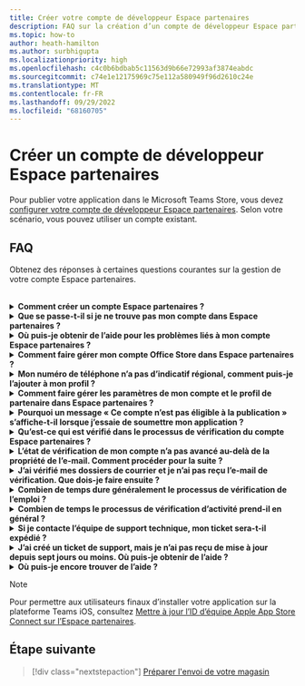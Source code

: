```yaml
---
title: Créer votre compte de développeur Espace partenaires
description: FAQ sur la création d’un compte de développeur Espace partenaires pour la publication de votre application dans le Microsoft Teams Store.
ms.topic: how-to
author: heath-hamilton
ms.author: surbhigupta
ms.localizationpriority: high
ms.openlocfilehash: c4c0b6bdbab5c11563d9b66e72993af3874eabdc
ms.sourcegitcommit: c74e1e12175969c75e112a580949f96d2610c24e
ms.translationtype: MT
ms.contentlocale: fr-FR
ms.lasthandoff: 09/29/2022
ms.locfileid: "68160705"
---
```

# <a name="create-a-partner-center-developer-account"></a>Créer un compte de développeur Espace partenaires

Pour publier votre application dans le Microsoft Teams Store, vous devez [configurer votre compte de développeur Espace partenaires](/office/dev/store/open-a-developer-account). Selon votre scénario, vous pouvez utiliser un compte existant.

## <a name="faq"></a>FAQ

Obtenez des réponses à certaines questions courantes sur la gestion de votre compte Espace partenaires.

<br>

<details>

<summary><b>Comment créer un compte Espace partenaires ?</b></summary>

Vous pouvez créer un compte Espace partenaires de l’une des manières suivantes :

* Si vous débutez avec Espace partenaires et que vous n’avez pas de compte réseau Microsoft, [créer un compte à l’aide de la page d’inscription Espace partenaires](/office/dev/store/open-a-developer-account#create-an-account-using-the-partner-center-enrollment-page).
* Si vous êtes déjà inscrit à Microsoft Partner Network, [créer un compte directement à partir d’Espace partenaires à l’aide d’Inscriptions Microsoft Espace partenaires existantes](/office/dev/store/open-a-developer-account#create-an-account-using-an-existing-partner-center-enrollment).

<br>

</details>

<details>

<summary><b>Que se passe-t-il si je ne trouve pas mon compte dans Espace partenaires ?</b></summary>

Ouvrez un [ticket de support Espace partenaires](https://partner.microsoft.com/support/v2/?stage=1) et sélectionnez les éléments suivants :

| Menu | Option |
| -------   | -------  |
|Catégorie| Place de marché commerciale|
| Rubrique | Questions générales sur l’aide et les procédures de la Place de marché |
| Sous-thème| Complément Office |

<br>

</details>

<details>

<summary><b>Où puis-je obtenir de l’aide pour les problèmes liés à mon compte Espace partenaires ?</b></summary>

Visitez la [page de support des éditeurs](https://aka.ms/marketplacepublishersupport) pour rechercher votre problème. Si les instructions ne sont pas utiles, créez un [ticket de support Espace partenaires](/azure/marketplace/partner-center-portal/support#how-to-open-a-support-ticket).

<br>

</details>

<details>

<summary><b>Comment faire gérer mon compte Office Store dans Espace partenaires ?</b></summary>

Pour plus d’informations, consultez [gérer votre compte via Espace partenaires](/office/dev/store/manage-account-settings-and-profile) .

<br>

</details>

<details>

<summary><b>Mon numéro de téléphone n’a pas d’indicatif régional, comment puis-je l’ajouter à mon profil ?</b></summary>

Le numéro de téléphone comporte trois parties : indicatif du pays, indicatif régional et numéro de téléphone. Si votre numéro de téléphone n’inclut pas d’indicatif régional, laissez la deuxième zone vide et remplissez la troisième zone.

<br>

</details>

<details>

<summary><b>Comment faire gérer les paramètres de mon compte et le profil de partenaire dans Espace partenaires ?</b></summary>

Pour plus d’informations, consultez [gérer les paramètres du compte et les informations de profil](/windows/uwp/publish/manage-account-settings-and-profile#additional-settings-and-info) .

<br>

</details>

<details>

<summary><b>Pourquoi un message « Ce compte n’est pas éligible à la publication » s’affiche-t-il lorsque j’essaie de soumettre mon application ?</b></summary>

Vous avez reçu ce message d’erreur, car [l’état de vérification de votre compte](/partner-center/verification-responses) est en attente. Vérifiez votre état dans le [tableau de bord](https://partner.microsoft.com/dashboard) Espace partenaires. Sélectionnez l’icône d’engrenage **Paramètres** et choisissez **Paramètres du développeur > Compte > Paramètres du compte**.

![État de vérification Espace partenaires](~/assets/images/partner-center-verification-status.png)

<br>

</details>

<details>

<summary><b>Qu’est-ce qui est vérifié dans le processus de vérification du compte Espace partenaires ?</b></summary>

Il existe trois zones de vérification, **Propriété de l’e-mail**, **Emploi** et **Activité**. Pour plus d’informations, consultez [ce qui est vérifié et comment répondre](/partner-center/verification-responses#what-is-verified-and-how-to-respond).

Si vous êtes le contact principal, l’administrateur général ou l’administrateur de compte, vous pouvez surveiller l’état de vérification et suivre la progression sur votre page de profil.

Une fois le processus de vérification terminé, l’état de votre inscription sur la page de profil passe de *en attente* à *autorisé*. Le contact principal reçoit ensuite un e-mail de Microsoft dans un délai de quelques jours ouvré.

<br>

</details>

<details>

<summary><b>L’état de vérification de mon compte n’a pas avancé au-delà de la propriété de l’e-mail. Comment procéder pour la suite ?</b></summary>

Pendant le processus de vérification de la **propriété de l’e-mail**, un message électronique de vérification est envoyé au contact principal. Recherchez dans votre boîte de réception de contact principale un e-mail de **maccount@microsoft.com** avec la ligne d’objet **Action nécessaire : vérifiez votre compte de messagerie auprès de Microsoft** et terminez le processus de vérification par e-mail. L’e-mail de vérification est envoyé à l’adresse indiquée dans les paramètres de votre compte Espace partenaires.

N’oubliez pas ce qui suit concernant le processus de vérification par e-mail :

* Le lien de vérification par e-mail n’est valide que pendant sept jours.
* Vous pouvez demander à renvoyer l’e-mail en visitant la page de profil de votre partenaire et en sélectionnant le lien **renvoyer l’e-mail de vérification** .
* Pour vous assurer que vous recevez l’e-mail, la liste fiable **microsoft.com** en tant que domaine sécurisé et vérifiez vos dossiers de courrier indésirable.

<br>

</details>

<details>

<summary><b>J’ai vérifié mes dossiers de courrier et je n’ai pas reçu l’e-mail de vérification. Que dois-je faire ensuite ?</b></summary>

Procédez comme suit :

* Vérifiez votre dossier de courrier indésirable ou de spam.
* Effacez le cache du navigateur, accédez au tableau de bord de votre compte Espace partenaires, puis sélectionnez **Renvoyer l’e-mail de vérification**.
* Essayez d’accéder au lien **renvoyer l’e-mail de vérification** à partir d’un autre navigateur.
* Collaborez avec votre service informatique pour vous assurer que les e-mails de vérification ne sont pas bloqués par votre serveur de messagerie.
* Ajustez le filtre de courrier indésirable de votre serveur pour autoriser ou lister en toute sécurité tous les e-mails de **maccount@microsoft.com**.

<br>

</details>

<details>

<summary><b>Combien de temps dure généralement le processus de vérification de l’emploi ?</b></summary>

Si tous les détails envoyés sont corrects, le processus de vérification de l’emploi prend environ deux heures.

<br>

</details>

<details>

<summary><b>Combien de temps le processus de vérification d’activité prend-il en général ?</b></summary>

Si tous les documents requis sont envoyés, la vérification de l’activité prend un à deux jours ou plus.

<br>

</details>

<details>

<summary><b>Si je contacte l’équipe de support technique, mon ticket sera-t-il expédié ?</b></summary>

Les tickets de support sont résolus dans une semaine. Recherchez les mises à jour envoyées à l’e-mail que vous avez fourni lors de la création du ticket de support.

<br>

</details>

<details>

<summary><b>J’ai créé un ticket de support, mais je n’ai pas reçu de mise à jour depuis sept jours ou moins. Où puis-je obtenir de l’aide ?</b></summary>

Envoyez un e-mail à <a href="mailto:teamsubm@microsoft.com">teamsubm@microsoft.com</a> avec les détails suivants :

* **Ligne d’objet** : problème de compte dans l’Espace partenaires pour *le nom de votre application*.
* **Corps de l’e-mail** :
  * Numéro de ticket de support.
  * Votre ID vendeur.
  * Capture d’écran du problème (si possible).

<br>

</details>

<details>

<summary><b>Où puis-je encore trouver de l’aide ?</b></summary>

Les ressources suivantes peuvent également vous aider :

* [FAQ Microsoft 365 sur la soumission d’application](/office/dev/store/appsource-submission-faq).
* [Documentation de la Place de marché commerciale](/azure/marketplace/).

<br>

</details>

> [!NOTE]
> Pour permettre aux utilisateurs finaux d’installer votre application sur la plateforme Teams iOS, consultez [Mettre à jour l’ID d’équipe Apple App Store Connect sur l’Espace partenaires](update-apple-store-team-connect-id.md).

## <a name="next-step"></a>Étape suivante

> [!div class="nextstepaction"]
> [Préparer l'envoi de votre magasin](~/concepts/deploy-and-publish/appsource/prepare/submission-checklist.md)
